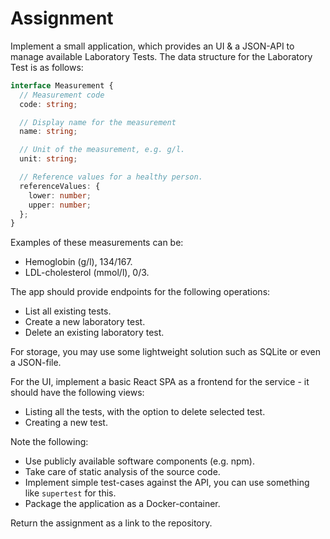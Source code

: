 # Assignment

Implement a small application, which provides an UI & a JSON-API to manage available Laboratory
Tests. The data structure for the Laboratory Test is as follows:

```typescript
interface Measurement {
  // Measurement code
  code: string;

  // Display name for the measurement
  name: string;

  // Unit of the measurement, e.g. g/l.
  unit: string;

  // Reference values for a healthy person.
  referenceValues: {
    lower: number;
    upper: number;
  };
}
```

Examples of these measurements can be:

- Hemoglobin (g/l), 134/167.
- LDL-cholesterol (mmol/l), 0/3.

The app should provide endpoints for the following operations:

- List all existing tests.
- Create a new laboratory test.
- Delete an existing laboratory test.

For storage, you may use some lightweight solution such as SQLite or even a JSON-file.

For the UI, implement a basic React SPA as a frontend for the service - it should have the
following views:

- Listing all the tests, with the option to delete selected test.
- Creating a new test.

Note the following:

- Use publicly available software components (e.g. npm).
- Take care of static analysis of the source code.
- Implement simple test-cases against the API, you can use something like `supertest` for this.
- Package the application as a Docker-container.

Return the assignment as a link to the repository.
